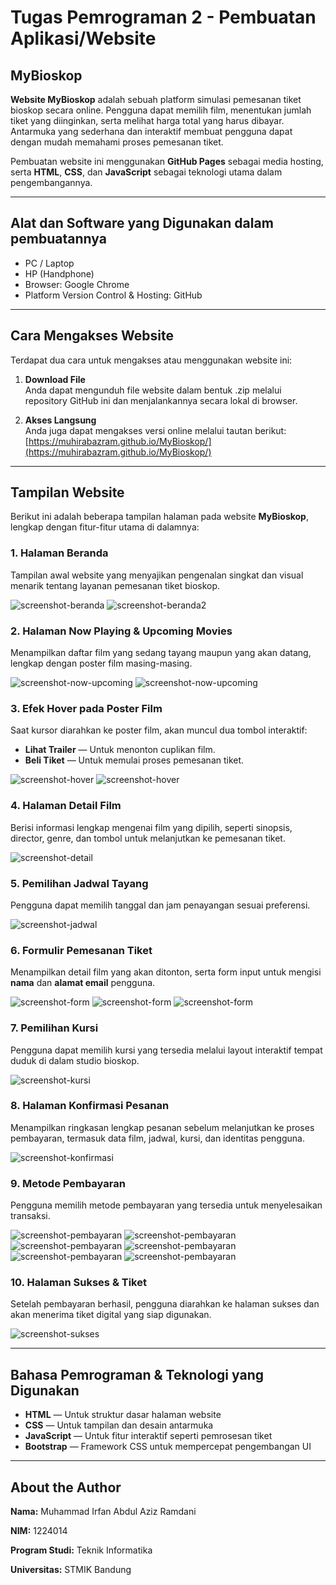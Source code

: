 # Tugas Pemrograman 2 - Pembuatan Aplikasi/Website

## MyBioskop

**Website MyBioskop** adalah sebuah platform simulasi pemesanan tiket bioskop secara online. Pengguna dapat memilih film, menentukan jumlah tiket yang diinginkan, serta melihat harga total yang harus dibayar. Antarmuka yang sederhana dan interaktif membuat pengguna dapat dengan mudah memahami proses pemesanan tiket.

Pembuatan website ini menggunakan **GitHub Pages** sebagai media hosting, serta **HTML**, **CSS**, dan **JavaScript** sebagai teknologi utama dalam pengembangannya.

---

## Alat dan Software yang Digunakan dalam pembuatannya 

- PC / Laptop
- HP (Handphone)
- Browser: Google Chrome
- Platform Version Control & Hosting: GitHub

---

## Cara Mengakses Website

Terdapat dua cara untuk mengakses atau menggunakan website ini:

1. **Download File**  
   Anda dapat mengunduh file website dalam bentuk .zip melalui repository GitHub ini dan menjalankannya secara lokal di browser.

2. **Akses Langsung**  
   Anda juga dapat mengakses versi online melalui tautan berikut:  
   [https://muhirabazram.github.io/MyBioskop/](https://muhirabazram.github.io/MyBioskop/)

---

## Tampilan Website

Berikut ini adalah beberapa tampilan halaman pada website **MyBioskop**, lengkap dengan fitur-fitur utama di dalamnya:

### 1. Halaman Beranda  
Tampilan awal website yang menyajikan pengenalan singkat dan visual menarik tentang layanan pemesanan tiket bioskop.  

![screenshot-beranda](screenshot/beranda.jpg)
![screenshot-beranda2](screenshot/beranda2.jpg)

### 2. Halaman Now Playing & Upcoming Movies  
Menampilkan daftar film yang sedang tayang maupun yang akan datang, lengkap dengan poster film masing-masing.  

![screenshot-now-upcoming](screenshot/nowplaying.jpg)
![screenshot-now-upcoming](screenshot/upcoming.jpg)

### 3. Efek Hover pada Poster Film  
Saat kursor diarahkan ke poster film, akan muncul dua tombol interaktif:  
- **Lihat Trailer** — Untuk menonton cuplikan film.  
- **Beli Tiket** — Untuk memulai proses pemesanan tiket.

![screenshot-hover](screenshot/hover.jpg)
![screenshot-hover](screenshot/trailer.jpg)

### 4. Halaman Detail Film  
Berisi informasi lengkap mengenai film yang dipilih, seperti sinopsis, director, genre, dan tombol untuk melanjutkan ke pemesanan tiket.  

![screenshot-detail](screenshot/detail.jpg)

### 5. Pemilihan Jadwal Tayang  
Pengguna dapat memilih tanggal dan jam penayangan sesuai preferensi.  

![screenshot-jadwal](screenshot/jadwal.jpg)

### 6. Formulir Pemesanan Tiket  
Menampilkan detail film yang akan ditonton, serta form input untuk mengisi **nama** dan **alamat email** pengguna.  

![screenshot-form](screenshot/form.jpg)
![screenshot-form](screenshot/form2.jpg)
![screenshot-form](screenshot/form3.jpg)

### 7. Pemilihan Kursi  
Pengguna dapat memilih kursi yang tersedia melalui layout interaktif tempat duduk di dalam studio bioskop.  

![screenshot-kursi](screenshot/kursi.jpg)

### 8. Halaman Konfirmasi Pesanan  
Menampilkan ringkasan lengkap pesanan sebelum melanjutkan ke proses pembayaran, termasuk data film, jadwal, kursi, dan identitas pengguna.  

![screenshot-konfirmasi](screenshot/konfirmasi.jpg)

### 9. Metode Pembayaran  
Pengguna memilih metode pembayaran yang tersedia untuk menyelesaikan transaksi.  

![screenshot-pembayaran](screenshot/metode.jpg)
![screenshot-pembayaran](screenshot/metode2.jpg)
![screenshot-pembayaran](screenshot/metode3.jpg)
![screenshot-pembayaran](screenshot/metode4.jpg)
![screenshot-pembayaran](screenshot/metode5.jpg)
![screenshot-pembayaran](screenshot/metode6.jpg)

### 10. Halaman Sukses & Tiket  
Setelah pembayaran berhasil, pengguna diarahkan ke halaman sukses dan akan menerima tiket digital yang siap digunakan.  

![screenshot-sukses](screenshot/sukses.jpg)

---

## Bahasa Pemrograman & Teknologi yang Digunakan

- **HTML** — Untuk struktur dasar halaman website
- **CSS** — Untuk tampilan dan desain antarmuka
- **JavaScript** — Untuk fitur interaktif seperti pemrosesan tiket
- **Bootstrap** — Framework CSS untuk mempercepat pengembangan UI

---

## About the Author

**Nama:** Muhammad Irfan Abdul Aziz Ramdani 

**NIM:** 1224014

**Program Studi:** Teknik Informatika  

**Universitas:** STMIK Bandung 

